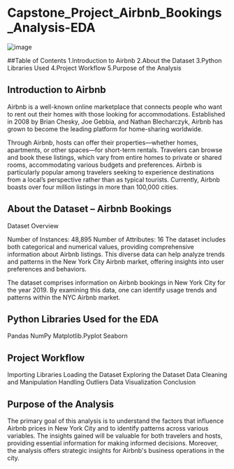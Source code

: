 # Capstone_Project_Airbnb_Bookings_Analysis-EDA
![image](https://github.com/HimanshuRajput013/Capstone_Project_Airbnb_Bookings_Analysis_Capstone_Project.ipynb/assets/131947510/dcb0a6c5-fb1d-4d36-848b-df328425ab58)

##Table of Contents
1.Introduction to Airbnb
2.About the Dataset
3.Python Libraries Used
4.Project Workflow
5.Purpose of the Analysis

## Introduction to Airbnb
Airbnb is a well-known online marketplace that connects people who want to rent out their homes with those looking for accommodations. Established in 2008 by Brian Chesky, Joe Gebbia, and Nathan Blecharczyk, Airbnb has grown to become the leading platform for home-sharing worldwide.

Through Airbnb, hosts can offer their properties—whether homes, apartments, or other spaces—for short-term rentals. Travelers can browse and book these listings, which vary from entire homes to private or shared rooms, accommodating various budgets and preferences. Airbnb is particularly popular among travelers seeking to experience destinations from a local’s perspective rather than as typical tourists. Currently, Airbnb boasts over four million listings in more than 100,000 cities.

## About the Dataset – Airbnb Bookings
Dataset Overview

Number of Instances: 48,895
Number of Attributes: 16
The dataset includes both categorical and numerical values, providing comprehensive information about Airbnb listings. This diverse data can help analyze trends and patterns in the New York City Airbnb market, offering insights into user preferences and behaviors.

The dataset comprises information on Airbnb bookings in New York City for the year 2019. By examining this data, one can identify usage trends and patterns within the NYC Airbnb market.

## Python Libraries Used for the EDA
Pandas
NumPy
Matplotlib.Pyplot
Seaborn

## Project Workflow
Importing Libraries
Loading the Dataset
Exploring the Dataset
Data Cleaning and Manipulation
Handling Outliers
Data Visualization
Conclusion

## Purpose of the Analysis
The primary goal of this analysis is to understand the factors that influence Airbnb prices in New York City and to identify patterns across various variables. The insights gained will be valuable for both travelers and hosts, providing essential information for making informed decisions. Moreover, the analysis offers strategic insights for Airbnb's business operations in the city.
